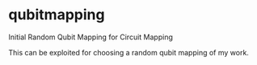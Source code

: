# qubitmapping
Initial Random Qubit Mapping for Circuit Mapping

This can be exploited for choosing a random qubit mapping of my work.
